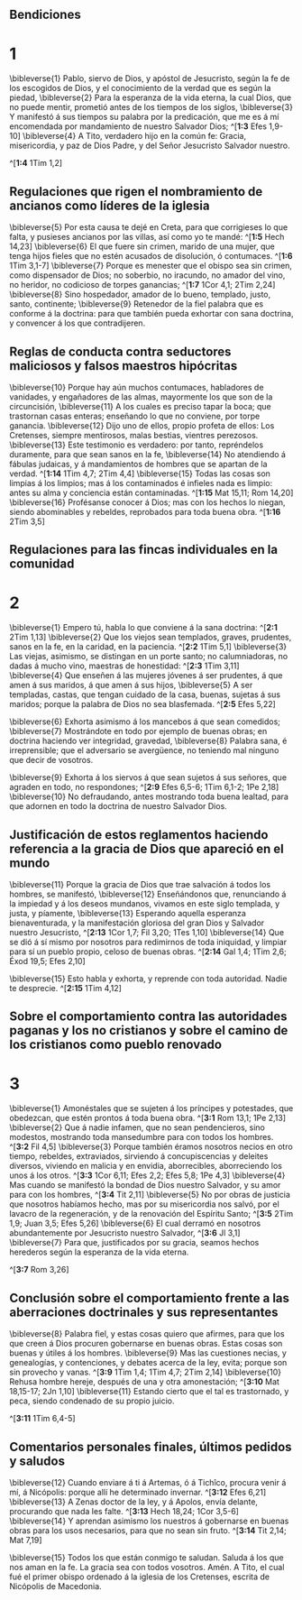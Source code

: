 ## Bendiciones
# 1 
\bibleverse{1} Pablo, siervo de Dios, y apóstol de Jesucristo, según la fe de los escogidos de Dios, y el conocimiento de la verdad que es según la piedad, \bibleverse{2} Para la esperanza de la vida eterna, la cual Dios, que no puede mentir, prometió antes de los tiempos de los siglos, \bibleverse{3} Y manifestó á sus tiempos su palabra por la predicación, que me es á mí encomendada por mandamiento de nuestro Salvador Dios; ^[**1:3** Efes 1,9-10] \bibleverse{4} A Tito, verdadero hijo en la común fe: Gracia, misericordia, y paz de Dios Padre, y del Señor Jesucristo Salvador nuestro. 

^[**1:4** 1Tim 1,2] 
 

## Regulaciones que rigen el nombramiento de ancianos como líderes de la iglesia
\bibleverse{5} Por esta causa te dejé en Creta, para que corrigieses lo que falta, y pusieses ancianos por las villas, así como yo te mandé: ^[**1:5** Hech 14,23] \bibleverse{6} El que fuere sin crimen, marido de una mujer, que tenga hijos fieles que no estén acusados de disolución, ó contumaces. ^[**1:6** 1Tim 3,1-7] \bibleverse{7} Porque es menester que el obispo sea sin crimen, como dispensador de Dios; no soberbio, no iracundo, no amador del vino, no heridor, no codicioso de torpes ganancias; ^[**1:7** 1Cor 4,1; 2Tim 2,24] \bibleverse{8} Sino hospedador, amador de lo bueno, templado, justo, santo, continente; \bibleverse{9} Retenedor de la fiel palabra que es conforme á la doctrina: para que también pueda exhortar con sana doctrina, y convencer á los que contradijeren. 


  

## Reglas de conducta contra seductores maliciosos y falsos maestros hipócritas
\bibleverse{10} Porque hay aún muchos contumaces, habladores de vanidades, y engañadores de las almas, mayormente los que son de la circuncisión, \bibleverse{11} A los cuales es preciso tapar la boca; que trastornan casas enteras; enseñando lo que no conviene, por torpe ganancia. \bibleverse{12} Dijo uno de ellos, propio profeta de ellos: Los Cretenses, siempre mentirosos, malas bestias, vientres perezosos. \bibleverse{13} Este testimonio es verdadero: por tanto, repréndelos duramente, para que sean sanos en la fe, \bibleverse{14} No atendiendo á fábulas judaicas, y á mandamientos de hombres que se apartan de la verdad. ^[**1:14** 1Tim 4,7; 2Tim 4,4] \bibleverse{15} Todas las cosas son limpias á los limpios; mas á los contaminados é infieles nada es limpio: antes su alma y conciencia están contaminadas. ^[**1:15** Mat 15,11; Rom 14,20] \bibleverse{16} Profésanse conocer á Dios; mas con los hechos lo niegan, siendo abominables y rebeldes, reprobados para toda buena obra. ^[**1:16** 2Tim 3,5] 
   

## Regulaciones para las fincas individuales en la comunidad
# 2 
\bibleverse{1} Empero tú, habla lo que conviene á la sana doctrina: ^[**2:1** 2Tim 1,13] \bibleverse{2} Que los viejos sean templados, graves, prudentes, sanos en la fe, en la caridad, en la paciencia. ^[**2:2** 1Tim 5,1] \bibleverse{3} Las viejas, asimismo, se distingan en un porte santo; no calumniadoras, no dadas á mucho vino, maestras de honestidad: ^[**2:3** 1Tim 3,11] \bibleverse{4} Que enseñen á las mujeres jóvenes á ser prudentes, á que amen á sus maridos, á que amen á sus hijos, \bibleverse{5} A ser templadas, castas, que tengan cuidado de la casa, buenas, sujetas á sus maridos; porque la palabra de Dios no sea blasfemada. 
^[**2:5** Efes 5,22] 
   

\bibleverse{6} Exhorta asimismo á los mancebos á que sean comedidos; \bibleverse{7} Mostrándote en todo por ejemplo de buenas obras; en doctrina haciendo ver integridad, gravedad, \bibleverse{8} Palabra sana, é irreprensible; que el adversario se avergüence, no teniendo mal ninguno que decir de vosotros. 


\bibleverse{9} Exhorta á los siervos á que sean sujetos á sus señores, que agraden en todo, no respondones; ^[**2:9** Efes 6,5-6; 1Tim 6,1-2; 1Pe 2,18] \bibleverse{10} No defraudando, antes mostrando toda buena lealtad, para que adornen en todo la doctrina de nuestro Salvador Dios. 




## Justificación de estos reglamentos haciendo referencia a la gracia de Dios que apareció en el mundo
\bibleverse{11} Porque la gracia de Dios que trae salvación á todos los hombres, se manifestó, \bibleverse{12} Enseñándonos que, renunciando á la impiedad y á los deseos mundanos, vivamos en este siglo templada, y justa, y píamente, \bibleverse{13} Esperando aquella esperanza bienaventurada, y la manifestación gloriosa del gran Dios y Salvador nuestro Jesucristo, ^[**2:13** 1Cor 1,7; Fil 3,20; 1Tes 1,10] \bibleverse{14} Que se dió á sí mismo por nosotros para redimirnos de toda iniquidad, y limpiar para sí un pueblo propio, celoso de buenas obras. 
^[**2:14** Gal 1,4; 1Tim 2,6; Éxod 19,5; Efes 2,10] 
 

\bibleverse{15} Esto habla y exhorta, y reprende con toda autoridad. Nadie te desprecie. ^[**2:15** 1Tim 4,12] 
 

## Sobre el comportamiento contra las autoridades paganas y los no cristianos y sobre el camino de los cristianos como pueblo renovado
# 3 
\bibleverse{1} Amonéstales que se sujeten á los príncipes y potestades, que obedezcan, que estén prontos á toda buena obra. ^[**3:1** Rom 13,1; 1Pe 2,13] \bibleverse{2} Que á nadie infamen, que no sean pendencieros, sino modestos, mostrando toda mansedumbre para con todos los hombres. ^[**3:2** Fil 4,5] \bibleverse{3} Porque también éramos nosotros necios en otro tiempo, rebeldes, extraviados, sirviendo á concupiscencias y deleites diversos, viviendo en malicia y en envidia, aborrecibles, aborreciendo los unos á los otros. ^[**3:3** 1Cor 6,11; Efes 2,2; Efes 5,8; 1Pe 4,3] \bibleverse{4} Mas cuando se manifestó la bondad de Dios nuestro Salvador, y su amor para con los hombres, ^[**3:4** Tit 2,11] \bibleverse{5} No por obras de justicia que nosotros habíamos hecho, mas por su misericordia nos salvó, por el lavacro de la regeneración, y de la renovación del Espíritu Santo; ^[**3:5** 2Tim 1,9; Juan 3,5; Efes 5,26] \bibleverse{6} El cual derramó en nosotros abundantemente por Jesucristo nuestro Salvador, ^[**3:6** Jl 3,1] \bibleverse{7} Para que, justificados por su gracia, seamos hechos herederos según la esperanza de la vida eterna. 

^[**3:7** Rom 3,26] 
      

## Conclusión sobre el comportamiento frente a las aberraciones doctrinales y sus representantes
\bibleverse{8} Palabra fiel, y estas cosas quiero que afirmes, para que los que creen á Dios procuren gobernarse en buenas obras. Estas cosas son buenas y útiles á los hombres. \bibleverse{9} Mas las cuestiones necias, y genealogías, y contenciones, y debates acerca de la ley, evita; porque son sin provecho y vanas. ^[**3:9** 1Tim 1,4; 1Tim 4,7; 2Tim 2,14] \bibleverse{10} Rehusa hombre hereje, después de una y otra amonestación; ^[**3:10** Mat 18,15-17; 2Jn 1,10] \bibleverse{11} Estando cierto que el tal es trastornado, y peca, siendo condenado de su propio juicio. 

^[**3:11** 1Tim 6,4-5] 
  

## Comentarios personales finales, últimos pedidos y saludos
\bibleverse{12} Cuando enviare á ti á Artemas, ó á Tichîco, procura venir á mí, á Nicópolis: porque allí he determinado invernar. ^[**3:12** Efes 6,21] \bibleverse{13} A Zenas doctor de la ley, y á Apolos, envía delante, procurando que nada les falte. ^[**3:13** Hech 18,24; 1Cor 3,5-6] \bibleverse{14} Y aprendan asimismo los nuestros á gobernarse en buenas obras para los usos necesarios, para que no sean sin fruto. 
^[**3:14** Tit 2,14; Mat 7,19] 
  

\bibleverse{15} Todos los que están conmigo te saludan. Saluda á los que nos aman en la fe. La gracia sea con todos vosotros. Amén. A Tito, el cual fué el primer obispo ordenado á la iglesia de los Cretenses, escrita de Nicópolis de Macedonia. 